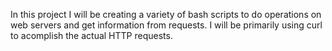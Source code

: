In this project I will be creating a variety of bash scripts to do operations on web servers and get information from requests. I will be primarily using curl to acomplish the actual HTTP requests.
